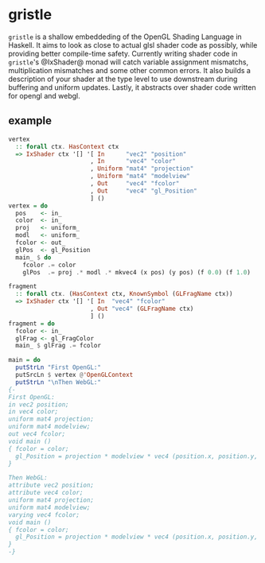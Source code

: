 # gristle
`gristle` is a shallow embeddeding of the OpenGL Shading Language in Haskell. It
aims to look as close to actual glsl shader code as possibly, while providing
better compile-time safety. Currently writing shader code in `gristle`'s
@IxShader@ monad will catch variable assignment mismatchs, multiplication
mismatches and some other common errors. It also builds a description of your
shader at the type level to use downstream during buffering and uniform updates.
Lastly, it abstracts over shader code written for opengl and webgl.

## example

```haskell
vertex
  :: forall ctx. HasContext ctx
  => IxShader ctx '[] '[ In      "vec2" "position"
                       , In      "vec4" "color"
                       , Uniform "mat4" "projection"
                       , Uniform "mat4" "modelview"
                       , Out     "vec4" "fcolor"
                       , Out     "vec4" "gl_Position"
                       ] ()
vertex = do
  pos    <- in_
  color  <- in_
  proj   <- uniform_
  modl   <- uniform_
  fcolor <- out_
  glPos  <- gl_Position
  main_ $ do
    fcolor .= color
    glPos  .= proj .* modl .* mkvec4 (x pos) (y pos) (f 0.0) (f 1.0)

fragment
  :: forall ctx. (HasContext ctx, KnownSymbol (GLFragName ctx))
  => IxShader ctx '[] '[ In  "vec4" "fcolor"
                       , Out "vec4" (GLFragName ctx)
                       ] ()
fragment = do
  fcolor <- in_
  glFrag <- gl_FragColor
  main_ $ glFrag .= fcolor

main = do
  putStrLn "First OpenGL:"
  putSrcLn $ vertex @'OpenGLContext
  putStrLn "\nThen WebGL:"
{-
First OpenGL:
in vec2 position;
in vec4 color;
uniform mat4 projection;
uniform mat4 modelview;
out vec4 fcolor;
void main ()
{ fcolor = color;
  gl_Position = projection * modelview * vec4 (position.x, position.y, 0.0, 1.0);
}

Then WebGL:
attribute vec2 position;
attribute vec4 color;
uniform mat4 projection;
uniform mat4 modelview;
varying vec4 fcolor;
void main ()
{ fcolor = color;
  gl_Position = projection * modelview * vec4 (position.x, position.y, 0.0, 1.0);
}
-}
```
